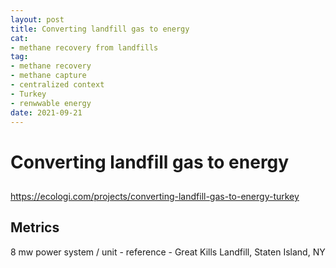 ```yaml
--- 
layout: post 
title: Converting landfill gas to energy
cat:
- methane recovery from landfills
tag:
- methane recovery
- methane capture
- centralized context
- Turkey
- renwwable energy
date: 2021-09-21
--- 
```

# Converting landfill gas to energy

##  

https://ecologi.com/projects/converting-landfill-gas-to-energy-turkey

## Metrics

8 mw power system / unit - reference - Great Kills Landfill, Staten Island, NY
